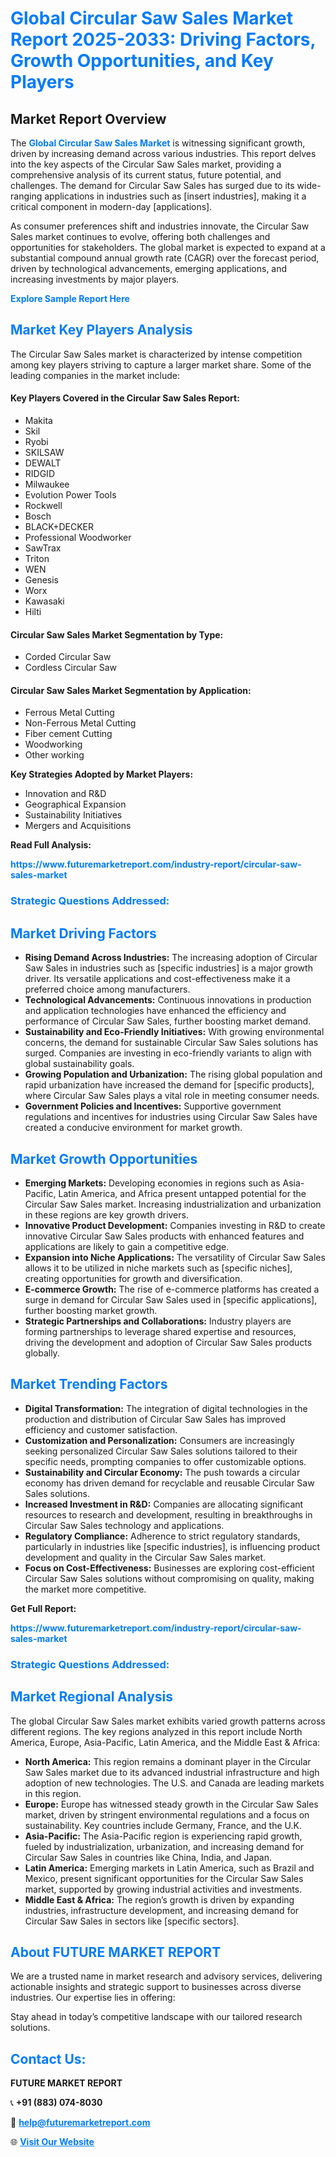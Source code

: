 <h1 style="color: #007BFF;">Global Circular Saw Sales Market Report 2025-2033: Driving Factors, Growth Opportunities, and Key Players</h1>

<section id="overview">
<h2>Market Report Overview</h2>
<p>The <a href="https://www.futuremarketreport.com/industry-report/circular-saw-sales-market" style="color: #007BFF; text-decoration: none;"><strong>Global Circular Saw Sales Market</strong></a> is witnessing significant growth, driven by increasing demand across various industries. This report delves into the key aspects of the Circular Saw Sales market, providing a comprehensive analysis of its current status, future potential, and challenges. The demand for Circular Saw Sales has surged due to its wide-ranging applications in industries such as [insert industries], making it a critical component in modern-day [applications].</p>
<p>As consumer preferences shift and industries innovate, the Circular Saw Sales market continues to evolve, offering both challenges and opportunities for stakeholders. The global market is expected to expand at a substantial compound annual growth rate (CAGR) over the forecast period, driven by technological advancements, emerging applications, and increasing investments by major players.</p>
</section>

<section id="overview">
<p><a href="https://www.futuremarketreport.com/request-sample/reportId=108868" style="color: #007BFF; text-decoration: none;"><strong>Explore Sample Report Here</strong></a></p>
</section>

<section id="key-players">
<h2 style="color: #007BFF;">Market Key Players Analysis</h2>
<p>The Circular Saw Sales market is characterized by intense competition among key players striving to capture a larger market share. Some of the leading companies in the market include:</p>
<h4>Key Players Covered in the Circular Saw Sales Report:</h4>
<ul><li>Makita</li><li>Skil</li><li>Ryobi</li><li>SKILSAW</li><li>DEWALT</li><li>RIDGID</li><li>Milwaukee</li><li>Evolution Power Tools</li><li>Rockwell</li><li>Bosch</li><li>BLACK+DECKER</li><li>Professional Woodworker</li><li>SawTrax</li><li>Triton</li><li>WEN</li><li>Genesis</li><li>Worx</li><li>Kawasaki</li><li>Hilti</li></ul>
<h4>Circular Saw Sales Market Segmentation by Type:</h4>
<ul><li>Corded Circular Saw</li><li>Cordless Circular Saw</li></ul>

<h4>Circular Saw Sales Market Segmentation by Application:</h4>
<ul><li>Ferrous Metal Cutting</li><li>Non-Ferrous Metal Cutting</li><li>Fiber cement Cutting</li><li>Woodworking</li><li>Other working</li></ul>
<p><strong>Key Strategies Adopted by Market Players:</strong></p>
<ul>
<li>Innovation and R&D</li>
<li>Geographical Expansion</li>
<li>Sustainability Initiatives</li>
<li>Mergers and Acquisitions</li>
</ul>
</section>

<section>
<p><strong>Read Full Analysis: </strong></p><a href="https://www.futuremarketreport.com/industry-report/circular-saw-sales-market" style="color: #007BFF; text-decoration: none;"><strong>https://www.futuremarketreport.com/industry-report/circular-saw-sales-market</strong></a>
<h3 style="color: #007BFF;">Strategic Questions Addressed:</h3>
</section>

<section id="driving-factors">
<h2 style="color: #007BFF;">Market Driving Factors</h2>
<ul>
<li><strong>Rising Demand Across Industries:</strong> The increasing adoption of Circular Saw Sales in industries such as [specific industries] is a major growth driver. Its versatile applications and cost-effectiveness make it a preferred choice among manufacturers.</li>
<li><strong>Technological Advancements:</strong> Continuous innovations in production and application technologies have enhanced the efficiency and performance of Circular Saw Sales, further boosting market demand.</li>
<li><strong>Sustainability and Eco-Friendly Initiatives:</strong> With growing environmental concerns, the demand for sustainable Circular Saw Sales solutions has surged. Companies are investing in eco-friendly variants to align with global sustainability goals.</li>
<li><strong>Growing Population and Urbanization:</strong> The rising global population and rapid urbanization have increased the demand for [specific products], where Circular Saw Sales plays a vital role in meeting consumer needs.</li>
<li><strong>Government Policies and Incentives:</strong> Supportive government regulations and incentives for industries using Circular Saw Sales have created a conducive environment for market growth.</li>
</ul>
</section>

<section id="growth-opportunities">
<h2 style="color: #007BFF;">Market Growth Opportunities</h2>
<ul>
<li><strong>Emerging Markets:</strong> Developing economies in regions such as Asia-Pacific, Latin America, and Africa present untapped potential for the Circular Saw Sales market. Increasing industrialization and urbanization in these regions are key growth drivers.</li>
<li><strong>Innovative Product Development:</strong> Companies investing in R&D to create innovative Circular Saw Sales products with enhanced features and applications are likely to gain a competitive edge.</li>
<li><strong>Expansion into Niche Applications:</strong> The versatility of Circular Saw Sales allows it to be utilized in niche markets such as [specific niches], creating opportunities for growth and diversification.</li>
<li><strong>E-commerce Growth:</strong> The rise of e-commerce platforms has created a surge in demand for Circular Saw Sales used in [specific applications], further boosting market growth.</li>
<li><strong>Strategic Partnerships and Collaborations:</strong> Industry players are forming partnerships to leverage shared expertise and resources, driving the development and adoption of Circular Saw Sales products globally.</li>
</ul>
</section>

<section id="trending-factors">
<h2 style="color: #007BFF;">Market Trending Factors</h2>
<ul>
<li><strong>Digital Transformation:</strong> The integration of digital technologies in the production and distribution of Circular Saw Sales has improved efficiency and customer satisfaction.</li>
<li><strong>Customization and Personalization:</strong> Consumers are increasingly seeking personalized Circular Saw Sales solutions tailored to their specific needs, prompting companies to offer customizable options.</li>
<li><strong>Sustainability and Circular Economy:</strong> The push towards a circular economy has driven demand for recyclable and reusable Circular Saw Sales solutions.</li>
<li><strong>Increased Investment in R&D:</strong> Companies are allocating significant resources to research and development, resulting in breakthroughs in Circular Saw Sales technology and applications.</li>
<li><strong>Regulatory Compliance:</strong> Adherence to strict regulatory standards, particularly in industries like [specific industries], is influencing product development and quality in the Circular Saw Sales market.</li>
<li><strong>Focus on Cost-Effectiveness:</strong> Businesses are exploring cost-efficient Circular Saw Sales solutions without compromising on quality, making the market more competitive.</li>
</ul>
</section>

<section>
<p><strong>Get Full Report: </strong></p><a href="https://www.futuremarketreport.com/industry-report/circular-saw-sales-market" style="color: #007BFF; text-decoration: none;"><strong>https://www.futuremarketreport.com/industry-report/circular-saw-sales-market</strong></a>
<h3 style="color: #007BFF;">Strategic Questions Addressed:</h3>
</section>


<section id="regional-analysis">
<h2 style="color: #007BFF;">Market Regional Analysis</h2>
<p>The global Circular Saw Sales market exhibits varied growth patterns across different regions. The key regions analyzed in this report include North America, Europe, Asia-Pacific, Latin America, and the Middle East & Africa:</p>
<ul>
<li><strong>North America:</strong> This region remains a dominant player in the Circular Saw Sales market due to its advanced industrial infrastructure and high adoption of new technologies. The U.S. and Canada are leading markets in this region.</li>
<li><strong>Europe:</strong> Europe has witnessed steady growth in the Circular Saw Sales market, driven by stringent environmental regulations and a focus on sustainability. Key countries include Germany, France, and the U.K.</li>
<li><strong>Asia-Pacific:</strong> The Asia-Pacific region is experiencing rapid growth, fueled by industrialization, urbanization, and increasing demand for Circular Saw Sales in countries like China, India, and Japan.</li>
<li><strong>Latin America:</strong> Emerging markets in Latin America, such as Brazil and Mexico, present significant opportunities for the Circular Saw Sales market, supported by growing industrial activities and investments.</li>
<li><strong>Middle East & Africa:</strong> The region’s growth is driven by expanding industries, infrastructure development, and increasing demand for Circular Saw Sales in sectors like [specific sectors].</li>
</ul>
</section>

<footer>
<h2 style="color: #007BFF;">About FUTURE MARKET REPORT</h2>
<p>We are a trusted name in market research and advisory services, delivering actionable insights and strategic support to businesses across diverse industries. Our expertise lies in offering:</p>

<p>Stay ahead in today’s competitive landscape with our tailored research solutions.</p>

<h2 style="color: #007BFF;">Contact Us:</h2>
<p><strong>FUTURE MARKET REPORT</strong></p>
<p>📞 <strong>+91 (883) 074-8030</strong></p>
<p>📧 <strong><a href="mailto:help@futuremarketreport.com" style="color: #007BFF;">help@futuremarketreport.com</a></strong></p>
<p>🌐 <strong><a href="https://www.futuremarketreport.com/" style="color: #007BFF;">Visit Our Website</a></strong></p>
</footer>